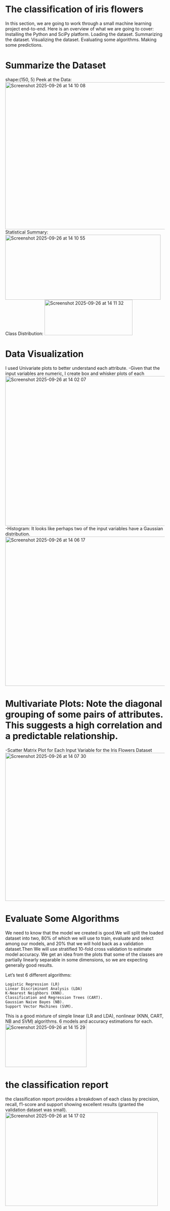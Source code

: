 # The classification of iris flowers
In this section, we are going to work through a small machine learning project end-to-end.  Here is an overview of what we are going to cover:      Installing the Python and SciPy platform.     Loading the dataset.     Summarizing the dataset.     Visualizing the dataset.     Evaluating some algorithms.     Making some predictions.
# Summarize the Dataset
  shape:(150, 5)
  Peek at the Data:<img width="576" height="464" alt="Screenshot 2025-09-26 at 14 10 08" src="https://github.com/user-attachments/assets/dab9709f-4bca-4806-9c90-02a8b962bbe6" />
  Statistical Summary:<img width="491" height="205" alt="Screenshot 2025-09-26 at 14 10 55" src="https://github.com/user-attachments/assets/3ef1b59f-7e89-4566-ba29-d50726f41463" />
  Class Distribution: <img width="278" height="112" alt="Screenshot 2025-09-26 at 14 11 32" src="https://github.com/user-attachments/assets/a536a409-905a-4af4-896b-cb8c4f32d56c" />

# Data Visualization
I used Univariate plots to better understand each attribute.
-Given that the input variables are numeric, I create box and whisker plots of each
<img width="629" height="472" alt="Screenshot 2025-09-26 at 14 02 07" src="https://github.com/user-attachments/assets/7b8827f7-e2c1-4ce8-a5ee-ed78763e74e5" />
-Histogram: It looks like perhaps two of the input variables have a Gaussian distribution.
<img width="629" height="471" alt="Screenshot 2025-09-26 at 14 06 17" src="https://github.com/user-attachments/assets/015b13bc-811e-4b82-b75f-57847d832bd9" />
# Multivariate Plots: Note the diagonal grouping of some pairs of attributes. This suggests a high correlation and a predictable relationship.
-Scatter Matrix Plot for Each Input Variable for the Iris Flowers Dataset
<img width="624" height="467" alt="Screenshot 2025-09-26 at 14 07 30" src="https://github.com/user-attachments/assets/b04be6c8-d369-47a7-9de1-c4b0cf6b06f9" />
# Evaluate Some Algorithms
We need to know that the model we created is good.We will split the loaded dataset into two, 80% of which we will use to train, evaluate and select among our models, and 20% that we will hold back as a validation dataset.Then We will use stratified 10-fold cross validation to estimate model accuracy.
We get an idea from the plots that some of the classes are partially linearly separable in some dimensions, so we are expecting generally good results.

Let’s test 6 different algorithms:

    Logistic Regression (LR)
    Linear Discriminant Analysis (LDA)
    K-Nearest Neighbors (KNN).
    Classification and Regression Trees (CART).
    Gaussian Naive Bayes (NB).
    Support Vector Machines (SVM).

This is a good mixture of simple linear (LR and LDA), nonlinear (KNN, CART, NB and SVM) algorithms.
6 models and accuracy estimations for each.<img width="257" height="136" alt="Screenshot 2025-09-26 at 14 15 29" src="https://github.com/user-attachments/assets/abd05e53-0e7b-4767-9488-0856afbca0c7" />
# the classification report 
the classification report provides a breakdown of each class by precision, recall, f1-score and support showing excellent results (granted the validation dataset was small).<img width="482" height="295" alt="Screenshot 2025-09-26 at 14 17 02" src="https://github.com/user-attachments/assets/19d05f6d-c659-4b85-b092-5cf07e0bb071" />
